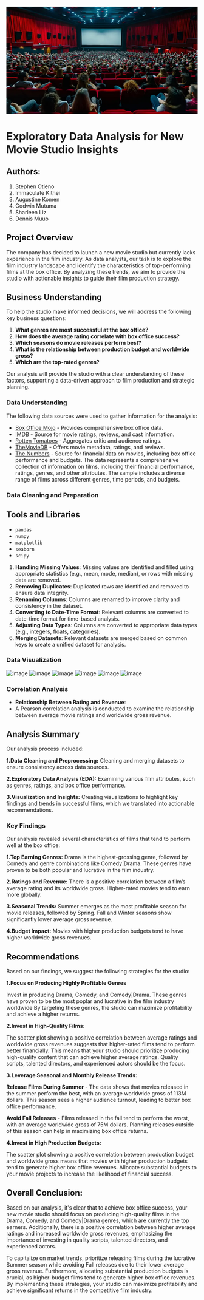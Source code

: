 ![Description of Image](https://github.com/bEEkEEper254/Dsc_phase2_group6_project/blob/main/Film2.webp)
 # Exploratory Data Analysis for New Movie Studio Insights
## Authors:
1. Stephen Otieno
2. Immaculate Kithei
3. Augustine Komen
4. Godwin Mutuma
5. Sharleen Liz
6. Dennis Muuo

## Project Overview
The company has decided to launch a new movie studio but currently lacks experience in the film industry. As data analysts, our task is to explore the film industry landscape and identify the characteristics of top-performing films at the box office. By analyzing these trends, we aim to provide the studio with actionable insights to guide their film production strategy.

## Business Understanding
To help the studio make informed decisions, we will address the following key business questions:

1. **What genres are most successful at the box office?**
2. **How does the average rating correlate with box office success?**
3. **Which seasons do movie releases perform best?**
4. **What is the relationship between production budget and worldwide gross?**
5. **Which are the top-rated genres?**

Our analysis will provide the studio with a clear understanding of these factors, supporting a data-driven approach to film production and strategic planning.
### Data Understanding 
The following data sources were used to gather information for the analysis:

- [Box Office Mojo](https://www.boxofficemojo.com) - Provides comprehensive box office data.
- [IMDB](https://www.imdb.com) - Source for movie ratings, reviews, and cast information.
- [Rotten Tomatoes](https://www.rottentomatoes.com) - Aggregates critic and audience ratings.
- [TheMovieDB](https://www.themoviedb.org) - Offers movie metadata, ratings, and reviews.
- [The Numbers](https://www.the-numbers.com) - Source for financial data on movies, including box office performance and budgets.
The data represents a comprehensive collection of information on films, including their financial performance, ratings, genres, and other attributes. The sample includes a diverse range of films across different genres, time periods, and budgets.

### Data Cleaning and Preparation
## Tools and Libraries
- `pandas`
- `numpy`
- `matplotlib`
- `seaborn`
- `scipy`
1. **Handling Missing Values**: Missing values are identified and filled using appropriate statistics (e.g., mean, mode, median), or rows with missing data are removed.
2. **Removing Duplicates**: Duplicated rows are identified and removed to ensure data integrity.
3. **Renaming Columns**: Columns are renamed to improve clarity and consistency in the dataset.
4. **Converting to Date-Time Format**: Relevant columns are converted to date-time format for time-based analysis.
5. **Adjusting Data Types**: Columns are converted to appropriate data types (e.g., integers, floats, categories).
6. **Merging Datasets**: Relevant datasets are merged based on common keys to create a unified dataset for analysis.
### Data Visualization
![image](https://github.com/user-attachments/assets/70a7cbc1-5f04-441e-9490-7c3d3d8f1463)
![image](https://github.com/user-attachments/assets/b48c1a71-3d96-47e1-9a28-f5c1b31eea96)
![image](https://github.com/user-attachments/assets/c094a79a-757d-4e98-a8fc-745073fecf47)
![image](https://github.com/user-attachments/assets/ae9d3585-43c6-4fec-ac32-bcb1208aac60)
![image](https://github.com/user-attachments/assets/0e20666f-436f-4af5-b4f2-3678a6da3314)
![image](https://github.com/user-attachments/assets/ac74f426-e5f2-40f9-a90b-503fb6df4632)

### Correlation Analysis
- **Relationship Between Rating and Revenue**:
- A Pearson correlation analysis is conducted to examine the relationship between average movie ratings and worldwide gross revenue.
## Analysis Summary
Our analysis process included:

**1.Data Cleaning and Preprocessing:** Cleaning and merging datasets to ensure consistency across data sources.

**2.Exploratory Data Analysis (EDA):** Examining various film attributes, such as genres, ratings, and box office performance.

**3.Visualization and Insights:** Creating visualizations to highlight key findings and trends in successful films, which we translated into actionable recommendations.

### Key Findings

Our analysis revealed several characteristics of films that tend to perform well at the box office:

**1.Top Earning Genres:** Drama is the highest-grossing genre, followed by Comedy and genre combinations like Comedy|Drama. These genres have proven to be both popular and lucrative in the film industry.

**2.Ratings and Revenue:** There is a positive correlation between a film’s average rating and its worldwide gross. Higher-rated movies tend to earn more globally.

**3.Seasonal Trends:** Summer emerges as the most profitable season for movie releases, followed by Spring. Fall and Winter seasons show significantly lower average gross revenue.

**4.Budget Impact:** Movies with higher production budgets tend to have higher worldwide gross revenues.
## Recommendations
Based on our findings, we suggest the following strategies for the studio:

**1.Focus on Producing Highly Profitable Genres**

Invest in producing Drama, Comedy, and Comedy|Drama. These genres have proven to be the most poplar and lucrative in the film industry worldwide
By targeting these genres, the studio can maximize profitability and achieve a higher returns.

**2.Invest in High-Quality Films:**

The scatter plot showing a positive correlation between average ratings and worldwide gross revenues suggests that higher-rated films tend to perform better financially. This means that your studio should prioritize producing high-quality content that can achieve higher average ratings. Quality scripts, talented directors, and experienced actors should be the focus.

**3.Leverage Seasonal and Monthly Release Trends:**

**Release Films During Summer** - The data shows that movies released in the summer perform the best, with an average worldwide gross of 113M dollars. This season sees a higher audience turnout, leading to better box office performance.

**Avoid Fall Releases** - Films released in the fall tend to perform the worst, with an average worldwide gross of 75M dollars. Planning releases outside of this season can help in maximizing box office returns.

**4.Invest in High Production Budgets:**

The scatter plot showing a positive correlation between production budget and worldwide gross means that movies with higher production budgets tend to generate higher box office revenues. Allocate substantial budgets to your movie projects to increase the likelihood of financial success.

## Overall Conclusion:
Based on our analysis, it's clear that to achieve box office success, your new movie studio should focus on producing high-quality films in the Drama, Comedy, and Comedy|Drama genres, which are currently the top earners. Additionally, there is a positive correlation between higher average ratings and increased worldwide gross revenues, emphasizing the importance of investing in quality scripts, talented directors, and experienced actors.

To capitalize on market trends, prioritize releasing films during the lucrative Summer season while avoiding Fall releases due to their lower average gross revenue. Furthermore, allocating substantial production budgets is crucial, as higher-budget films tend to generate higher box office revenues. By implementing these strategies, your studio can maximize profitability and achieve significant returns in the competitive film industry.



